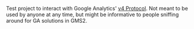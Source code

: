 Test project to interact with Google Analytics' [v4 Protocol](https://developers.google.com/analytics/devguides/collection/protocol/ga4). Not meant to be used by anyone at any time, but might be informative to people sniffing around for GA solutions in GMS2.
